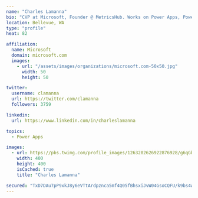 ```yaml
---
name: "Charles Lamanna"
bio: "CVP at Microsoft, Founder @ MetricsHub. Works on Power Apps, Power Automate, Power Virtual Agent, Common Data Service and Dynamics 365."
location: Bellevue, WA
type: "profile"
heat: 82

affiliation:
  name: Microsoft
  domain: microsoft.com
  images:
    - url: "/assets/images/organizations/microsoft.com-50x50.jpg"
      width: 50
      height: 50

twitter:
  username: clamanna
  url: https://twitter.com/clamanna
  followers: 3759

linkedin:
  url: https://www.linkedin.com/in/charleslamanna

topics:
  - Power Apps

images:
  - url: https://pbs.twimg.com/profile_images/1263202626922876928/g6qGbHZ-_400x400.jpg
    width: 400
    height: 400
    isCached: true
    title: "Charles Lamanna"

secured: "TxD7DAu7pP9xkJ8y6eVTtArdpznca5mf4Q05fBhsxiJvW04GsoCQFU/k9bs4wTtikUjvL8EQ47xJL/+oS5tryw3QkurfJY8DkR0GDm0xko5rijb2s/Rh0VyIoENjF4jycecxMLryOgiweUu5bQ+kbkHA+Q016TQtqUAC5igMTlAqbbNkvmfiStfkzruUXQYo5OZ2ffXfLFCZf3M3HEDqevHjMzLzeWLVC6M5fPnmbzxfoproOrQhQ695BXuTZDskwhVRfHodFvne+Pia+HURx/EczPC0+ZR/H0nJV1KabRccutWukwarW5kPSUOiWOxWtGK9M0e/aq5YN8xfFu6xxyrQJV0B/H9CjFKHLZ2HE1ry9SFUS1ihin/ZgLtoCTEfr5T+Vmd6SqJX8cyHRu76HKKwS64PE7rkySTgpOrma3M=;duF5dvVf7aFy6JiD2gUClQ=="
---
```


